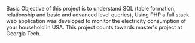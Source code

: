 Basic Objective of this project is to understand SQL (table formation, relationship and basic and advanced level queries), Using PHP a full stack web application was developed to monitor the electricity consumption of your household in USA. This project counts towards master's project at Georgia Tech.
